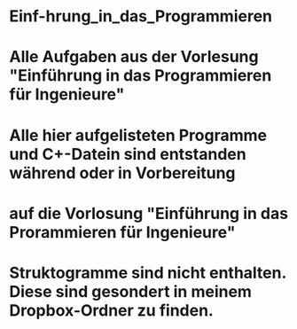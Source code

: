 # Einf-hrung_in_das_Programmieren
# Alle Aufgaben aus der Vorlesung "Einführung in das Programmieren für Ingenieure"

# Alle hier aufgelisteten Programme und C+-Datein sind entstanden während oder in Vorbereitung
# auf die Vorlosung "Einführung in das Prorammieren für Ingenieure"

# Struktogramme sind nicht enthalten. Diese sind gesondert in meinem Dropbox-Ordner zu finden.
